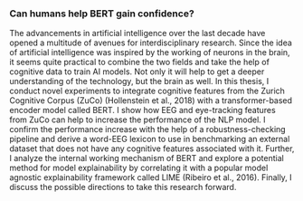 ### Can humans help BERT gain confidence?

The advancements in artificial intelligence over the last decade have opened a multitude of
avenues for interdisciplinary research. Since the idea of artificial intelligence was inspired by the
working of neurons in the brain, it seems quite practical to combine the two fields and take the
help of cognitive data to train AI models. Not only it will help to get a deeper understanding of
the technology, but the brain as well. In this thesis, I conduct novel experiments to integrate
cognitive features from the Zurich Cognitive Corpus (ZuCo) (Hollenstein et al., 2018) with a
transformer-based encoder model called BERT. I show how EEG and eye-tracking features from
ZuCo can help to increase the performance of the NLP model. I confirm the performance increase
with the help of a robustness-checking pipeline and derive a word-EEG lexicon to use in
benchmarking an external dataset that does not have any cognitive features associated with it.
Further, I analyze the internal working mechanism of BERT and explore a potential method for
model explainability by correlating it with a popular model agnostic explainability framework
called LIME (Ribeiro et al., 2016). Finally, I discuss the possible directions to take this research
forward.
